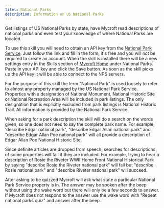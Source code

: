 ```yaml
---
titel: National Parks
description: Information on US National Parks
---
```

Get listings of US National Parks by state, have Mycroft read descriptions of  national parks and even test your knowledge of where National Parks are located.

To use this skill  you will need to obtain an API key from the [National Park Service](https://www.nps.gov/subjects/developer/get-started.htm).  Just follow the link and fill in the form, it's free and you will not be required to create an account.  When the skill is installed there will be a new settings entry in the Skills section of [Mycroft Home](https://home.mycroft.ai) under National Parks.  Paste in your API key and click the Save button.  As soon as the skill picks up the API key it will be able to connect to the NPS servers.

For the purpose of this skill the term "National Park" is used loosely to refer to almost any property managed by the US National Park Service.  Properties with a designation of  National Monument, National Historic Site or National Recreation Area will be included in park listings.   The only designation that is explicitly excluded from park listings is National Historic Trail.  All information is provided by the National Park Service.

When asking for a park description the skill will do a search on the words given, so one does not need to say the complete park name.  For example, 'describe Edgar national park", "describe Edgar Allan national park" and "describe Edgar Allan Poe national park" will all provide a description of Edgar Allan Poe National Historic Site.

Since definite articles are dropped from speech, searches for descriptions of some properties will fail if they are included.  For example, trying to hear a description of Rosie the Riveter WWII Home Front National Historical Park by saying "describe Rosie the Riveter national park" will fail but "describe Rosie national park" and "describe Riveter national park" will succeed.

After asking to be quizzed Mycroft will ask what state a particular National Park Service property is in.  The answer may be spoken after the beep without using the wake word but there will only be a few seconds to answer.  If Mycroft does not respond to the answer use the wake word with "Repeat national parks quiz" and answer after the beep.
